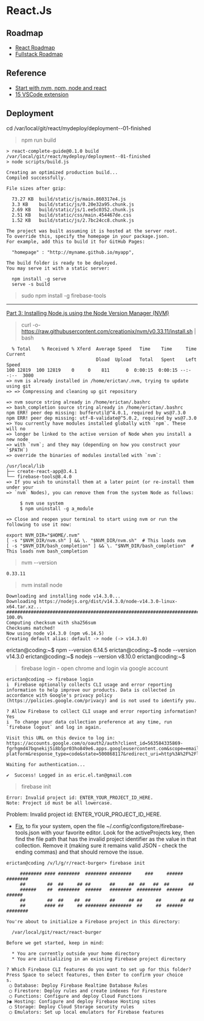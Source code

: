 # React.Js

## Roadmap

- [React Roadmap](https://medium.com/free-code-camp/learning-react-roadmap-from-scratch-to-advanced-bff7735531b6)
- [Fullstack Roadmap](https://medium.com/@dtkatz/how-to-learn-fullstack-development-a-roadmap-in-charts-9b9e4aac400f)

## Reference
- [Start with nvm, npm, node and react](https://medium.com/@eisoftlabs/installing-and-using-nvm-npm-and-react-js-712bf612af20)
- [15 VSCode extension](https://levelup.gitconnected.com/15-vs-code-extension-to-save-your-time-and-make-you-a-better-developer-506f79baec53)



## Deployment

cd /var/local/git/react/mydeploy/deployment--01-finished

> npm run build

```
> react-complete-guide@0.1.0 build /var/local/git/react/mydeploy/deployment--01-finished
> node scripts/build.js

Creating an optimized production build...
Compiled successfully.

File sizes after gzip:

  73.27 KB  build/static/js/main.860317e4.js
  3.3 KB    build/static/js/0.20e32a95.chunk.js
  2.69 KB   build/static/js/1.ee5c0352.chunk.js
  2.51 KB   build/static/css/main.454467de.css
  1.52 KB   build/static/js/2.7bc24cc8.chunk.js

The project was built assuming it is hosted at the server root.
To override this, specify the homepage in your package.json.
For example, add this to build it for GitHub Pages:

  "homepage" : "http://myname.github.io/myapp",

The build folder is ready to be deployed.
You may serve it with a static server:

  npm install -g serve
  serve -s build

```

> sudo npm install -g firebase-tools


-------------------------------------------------------------------------

[Part 3: Installing Node,js using the Node Version Manager (NVM)
](https://hostadvice.com/how-to/how-to-install-node-js-on-ubuntu-18-04/)

> curl -o- https://raw.githubusercontent.com/creationix/nvm/v0.33.11/install.sh | bash
```
  % Total    % Received % Xferd  Average Speed   Time    Time     Time  Current
                                 Dload  Upload   Total   Spent    Left  Speed
100 12819  100 12819    0     0    811      0  0:00:15  0:00:15 --:--:--  3000
=> nvm is already installed in /home/erictan/.nvm, trying to update using git
=> => Compressing and cleaning up git repository

=> nvm source string already in /home/erictan/.bashrc
=> bash_completion source string already in /home/erictan/.bashrc
npm ERR! peer dep missing: bufferutil@^4.0.1, required by ws@7.3.0
npm ERR! peer dep missing: utf-8-validate@^5.0.2, required by ws@7.3.0
=> You currently have modules installed globally with `npm`. These will no
=> longer be linked to the active version of Node when you install a new node
=> with `nvm`; and they may (depending on how you construct your `$PATH`)
=> override the binaries of modules installed with `nvm`:

/usr/local/lib
├── create-react-app@3.4.1
└── firebase-tools@8.4.0
=> If you wish to uninstall them at a later point (or re-install them under your
=> `nvm` Nodes), you can remove them from the system Node as follows:

     $ nvm use system
     $ npm uninstall -g a_module

=> Close and reopen your terminal to start using nvm or run the following to use it now:

export NVM_DIR="$HOME/.nvm"
[ -s "$NVM_DIR/nvm.sh" ] && \. "$NVM_DIR/nvm.sh"  # This loads nvm
[ -s "$NVM_DIR/bash_completion" ] && \. "$NVM_DIR/bash_completion"  # This loads nvm bash_completion
``` 

> nvm --version
```
0.33.11
```
> nvm install node
```
Downloading and installing node v14.3.0...
Downloading https://nodejs.org/dist/v14.3.0/node-v14.3.0-linux-x64.tar.xz...
######################################################################### 100.0%
Computing checksum with sha256sum
Checksums matched!
Now using node v14.3.0 (npm v6.14.5)
Creating default alias: default -> node (-> v14.3.0)
```

erictan@coding:~$ npm --version
6.14.5
erictan@coding:~$ node --version
v14.3.0
erictan@coding:~$ nodejs --version
v8.10.0
erictan@coding:~$ 



> firebase login
    -   open chrome and login via google account
```
erictan@coding ~> firebase login
i  Firebase optionally collects CLI usage and error reporting information to help improve our products. Data is collected in accordance with Google's privacy policy (https://policies.google.com/privacy) and is not used to identify you.

? Allow Firebase to collect CLI usage and error reporting information? Yes
i  To change your data collection preference at any time, run `firebase logout` and log in again.

Visit this URL on this device to log in:
https://accounts.google.com/o/oauth2/auth?client_id=563584335869-fgrhgmd47bqnekij5i8b5pr03ho849e6.apps.googleusercontent.com&scope=email%20openid%20https%3A%2F%2Fwww.googleapis.com%2Fauth%2Fcloudplatformprojects.readonly%20https%3A%2F%2Fwww.googleapis.com%2Fauth%2Ffirebase%20https%3A%2F%2Fwww.googleapis.com%2Fauth%2Fcloud-platform&response_type=code&state=500868117&redirect_uri=http%3A%2F%2Flocalhost%3A9005

Waiting for authentication...

✔  Success! Logged in as eric.el.tan@gmail.com
```


> firebase init

```
Error: Invalid project id: ENTER_YOUR_PROJECT_ID_HERE.
Note: Project id must be all lowercase.
``` 

Problem: Invalid project id: ENTER_YOUR_PROJECT_ID_HERE.

 - [Fix](https://github.com/firebase/firebase-tools/issues/2203), to fix your system, open the file ~/.config/configstore/firebase-tools.json with your favorite editor. Look for the activeProjects key, then find the file path that has the invalid project identifier as the value in that collection. Remove it (making sure it remains valid JSON - check the ending commas) and that should remove the issue.
 
```
erictan@coding /v/l/g/r/react-burger> firebase init

     ######## #### ########  ######## ########     ###     ######  ########
     ##        ##  ##     ## ##       ##     ##  ##   ##  ##       ##
     ######    ##  ########  ######   ########  #########  ######  ######
     ##        ##  ##    ##  ##       ##     ## ##     ##       ## ##
     ##       #### ##     ## ######## ########  ##     ##  ######  ########

You're about to initialize a Firebase project in this directory:

  /var/local/git/react/react-burger

Before we get started, keep in mind:

  * You are currently outside your home directory
  * You are initializing in an existing Firebase project directory

? Which Firebase CLI features do you want to set up for this folder? Press Space to select features, then Enter to confirm your choice
s. 
 ◯ Database: Deploy Firebase Realtime Database Rules
 ◯ Firestore: Deploy rules and create indexes for Firestore
 ◯ Functions: Configure and deploy Cloud Functions
❯◉ Hosting: Configure and deploy Firebase Hosting sites
 ◯ Storage: Deploy Cloud Storage security rules
 ◯ Emulators: Set up local emulators for Firebase features

```